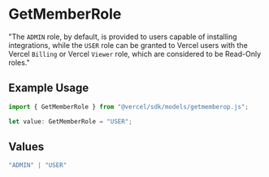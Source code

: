 # GetMemberRole

"The `ADMIN` role, by default, is provided to users capable of installing integrations, while the `USER` role can be granted to Vercel users with the Vercel `Billing` or Vercel `Viewer` role, which are considered to be Read-Only roles."

## Example Usage

```typescript
import { GetMemberRole } from "@vercel/sdk/models/getmemberop.js";

let value: GetMemberRole = "USER";
```

## Values

```typescript
"ADMIN" | "USER"
```